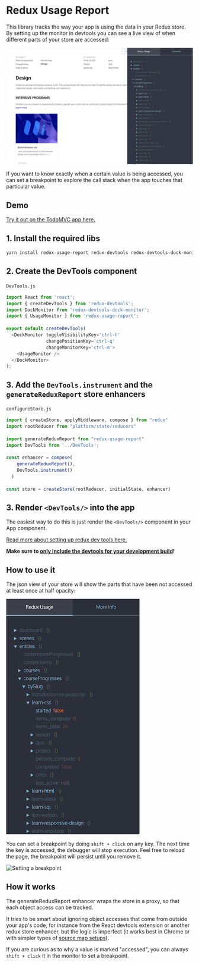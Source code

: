 # Redux Usage Report

This library tracks the way your app is using the data in your Redux store. By setting up the monitor in devtools you can see a live view of when different parts of your store are accessed:

![Redux usage monitor in action](./images/redux-usage.gif)

If you want to know exactly when a certain value is being accessed, you can set a breakpoint to explore the call stack when the app touches that particular value.

## Demo
[Try it out on the TodoMVC app here.](https://elite-orange.surge.sh/)

## 1. Install the required libs

```js
yarn install redux-usage-report redux-devtools redux-devtools-dock-monitor
```

## 2. Create the DevTools component

`DevTools.js`
```js
import React from 'react';
import { createDevTools } from 'redux-devtools';
import DockMonitor from 'redux-devtools-dock-monitor';
import { UsageMonitor } from 'redux-usage-report';

export default createDevTools(
  <DockMonitor toggleVisibilityKey='ctrl-h'
               changePositionKey='ctrl-q'
               changeMonitorKey='ctrl-m'>
    <UsageMonitor />
  </DockMonitor>
);

```

## 3. Add the `DevTools.instrument` and the `generateReduxReport` store enhancers

`configureStore.js`
```js
import { createStore, applyMiddleware, compose } from "redux"
import rootReducer from "platform/state/reducers"

import generateReduxReport from "redux-usage-report"
import DevTools from '../DevTools';

const enhancer = compose(
    generateReduxReport(),
    DevTools.instrument()
  )

const store = createStore(rootReducer, initialState, enhancer)
```

## 3. Render `<DevTools/>` into the app

The easiest way to do this is just render the `<DevTools/>` component in your App component.

[Read more about setting up redux dev tools here.](https://github.com/gaearon/redux-devtools/blob/master/docs/Walkthrough.md)

**Make sure to [only include the devtools for your development build](https://github.com/gaearon/redux-devtools/blob/master/docs/Walkthrough.md#exclude-devtools-from-production-builds)!**

## How to use it

The json view of your store will show the parts that have been not accessed at least once at half opacity:

![view of the usage monitor](./images/view.png)

You can set a breakpoint by doing `shift + click` on any key. The next time the key is accessed, the debugger will stop execution. Feel free to reload the page, the breakpoint will persist until you remove it.

![Setting a breakpoint](./images/breakpoint.gif)


## How it works

The generateReduxReport enhancer wraps the store in a proxy, so that each object access can be tracked.

It tries to be smart about ignoring object accesses that come from outside your app's code, for instance from the React devtools extension or another redux store enhancer, but the logic is imperfect (it works best in Chrome or with simpler types of [source map setups](https://webpack.js.org/configuration/devtool/)).

If you are curious as to why a value is marked "accessed", you can always `shift + click` it in the monitor to set a breakpoint.
